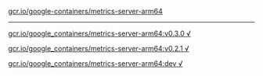 [gcr.io/google-containers/metrics-server-arm64](https://hub.docker.com/r/sqeven/metrics-server-arm64/tags/) 

----
[gcr.io/google_containers/metrics-server-arm64:v0.3.0 √](https://hub.docker.com/r/sqeven/metrics-server-arm64/tags/)

[gcr.io/google_containers/metrics-server-arm64:v0.2.1 √](https://hub.docker.com/r/sqeven/metrics-server-arm64/tags/)

[gcr.io/google_containers/metrics-server-arm64:dev √](https://hub.docker.com/r/sqeven/metrics-server-arm64/tags/)


